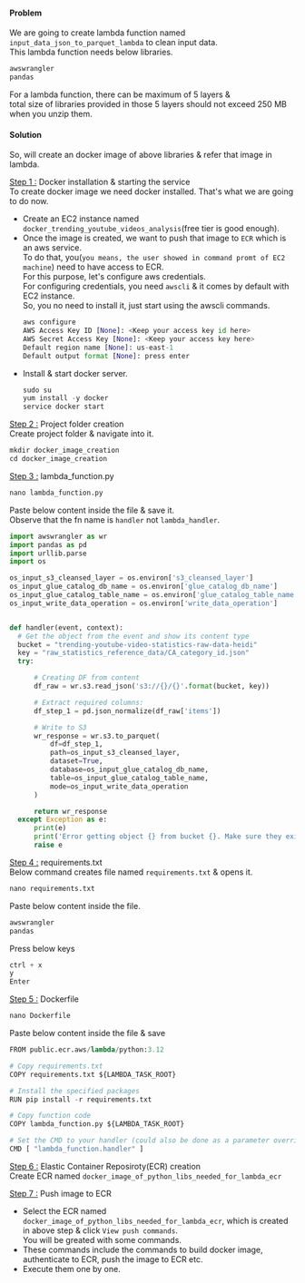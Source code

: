 #### Problem
We are going to create lambda function named `input_data_json_to_parquet_lambda` to clean input data.</br>
This lambda function needs below libraries.</br>
```python
awswrangler
pandas
```
For a lambda function, there can be maximum of 5 layers &</br>
total size of libraries provided in those 5 layers should not exceed 250 MB when you unzip them. 

#### Solution
So, will create an docker image of above libraries & refer that image in lambda.</br>

<ins>Step 1 :</ins> Docker installation & starting the service</br>
To create docker image we need docker installed. That's what we are going to do now.</br>
- Create an EC2 instance named `docker_trending_youtube_videos_analysis`(free tier is good enough).
- Once the image is created, we want to push that image to `ECR` which is an aws service.</br>
  To do that, you(`you means, the user showed in command promt of EC2 machine`) need to have access to ECR.</br>
  For this purpose, let's configure aws credentials.</br>
  For configuring credentials, you need `awscli` & it comes by default with EC2 instance.</br>
  So, you no need to install it, just start using the awscli commands.
  ```python
  aws configure
  AWS Access Key ID [None]: <Keep your access key id here>
  AWS Secret Access Key [None]: <Keep your access key here>
  Default region name [None]: us-east-1
  Default output format [None]: press enter
  ```
- Install & start docker server.
  ```python
  sudo su
  yum install -y docker
  service docker start
  ```
  
<ins>Step 2 :</ins> Project folder creation</br>
Create project folder & navigate into it.
  ```python
  mkdir docker_image_creation
  cd docker_image_creation
  ```

<ins>Step 3 :</ins> lambda_function.py</br>
  ```python
  nano lambda_function.py
  ```
Paste below content inside the file & save it.</br>
Observe that the fn name is `handler` not `lambda_handler`.
  ```python
import awswrangler as wr
import pandas as pd
import urllib.parse
import os

os_input_s3_cleansed_layer = os.environ['s3_cleansed_layer']
os_input_glue_catalog_db_name = os.environ['glue_catalog_db_name']
os_input_glue_catalog_table_name = os.environ['glue_catalog_table_name']
os_input_write_data_operation = os.environ['write_data_operation']


def handler(event, context):
    # Get the object from the event and show its content type
    bucket = "trending-youtube-video-statistics-raw-data-heidi"
    key = "raw_statistics_reference_data/CA_category_id.json"
    try:

        # Creating DF from content
        df_raw = wr.s3.read_json('s3://{}/{}'.format(bucket, key))

        # Extract required columns:
        df_step_1 = pd.json_normalize(df_raw['items'])

        # Write to S3
        wr_response = wr.s3.to_parquet(
            df=df_step_1,
            path=os_input_s3_cleansed_layer,
            dataset=True,
            database=os_input_glue_catalog_db_name,
            table=os_input_glue_catalog_table_name,
            mode=os_input_write_data_operation
        )

        return wr_response
    except Exception as e:
        print(e)
        print('Error getting object {} from bucket {}. Make sure they exist and your bucket is in the same region as this function.'.format(key, bucket))
        raise e
  ```

<ins>Step 4 :</ins> requirements.txt</br>
Below command creates file named `requirements.txt` & opens it.
```python
nano requirements.txt
```
Paste below content inside the file.
```python
awswrangler
pandas
```
Press below keys
```python
ctrl + x
y
Enter
```

<ins>Step 5 :</ins> Dockerfile</br>
```python
nano Dockerfile
```
Paste below content inside the file & save
```python
FROM public.ecr.aws/lambda/python:3.12

# Copy requirements.txt
COPY requirements.txt ${LAMBDA_TASK_ROOT}

# Install the specified packages
RUN pip install -r requirements.txt

# Copy function code
COPY lambda_function.py ${LAMBDA_TASK_ROOT}

# Set the CMD to your handler (could also be done as a parameter override outside of the Dockerfile)
CMD [ "lambda_function.handler" ]
```

<ins>Step 6 :</ins> Elastic Container Reposiroty(ECR) creation</br>
Create ECR named `docker_image_of_python_libs_needed_for_lambda_ecr`

<ins>Step 7 :</ins> Push image to ECR</br>
- Select the ECR named `docker_image_of_python_libs_needed_for_lambda_ecr`, which is created in above step & click `View push commands`.</br>
  You will be greated with some commands.</br>
- These commands include the commands to build docker image, authenticate to ECR, push the image to ECR etc.</br>
- Execute them one by one.
